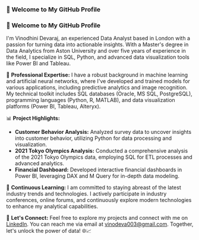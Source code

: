 ### 👋 Welcome to My GitHub Profile


### 👋 Welcome to My GitHub Profile

I'm Vinodhini Devaraj, an experienced Data Analyst based in London with a passion for turning data into actionable insights. With a Master's degree in Data Analytics from Aston University and over five years of experience in the field, I specialize in SQL, Python, and advanced data visualization tools like Power BI and Tableau.

🚀 **Professional Expertise:**
I have a robust background in machine learning and artificial neural networks, where I've developed and trained models for various applications, including predictive analytics and image recognition. My technical toolkit includes SQL databases (Oracle, MS SQL, PostgreSQL), programming languages (Python, R, MATLAB), and data visualization platforms (Power BI, Tableau, Alteryx).

📊 **Project Highlights:**
- **Customer Behavior Analysis:** Analyzed survey data to uncover insights into customer behavior, utilizing Python for data processing and visualization.
- **2021 Tokyo Olympics Analysis:** Conducted a comprehensive analysis of the 2021 Tokyo Olympics data, employing SQL for ETL processes and advanced analytics.
- **Financial Dashboard:** Developed interactive financial dashboards in Power BI, leveraging DAX and M Query for in-depth data modeling.

🌱 **Continuous Learning:**
I am committed to staying abreast of the latest industry trends and technologies. I actively participate in industry conferences, online forums, and continuously explore modern technologies to enhance my analytical capabilities.

🔗 **Let's Connect:**
Feel free to explore my projects and connect with me on [LinkedIn](https://www.linkedin.com/in/vinodhini-devaraj3). You can reach me via email at vinodeva003@gmail.com. Together, let's unlock the power of data! 🌐📈
